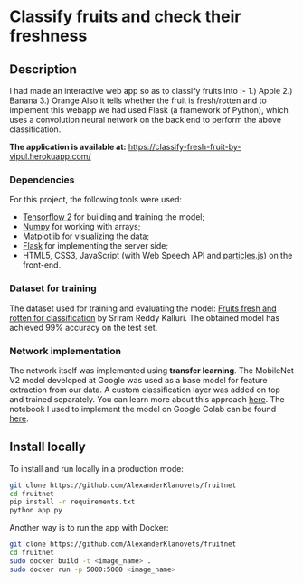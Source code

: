 # Classify fruits and check their freshness 

## Description

I had made an interactive web app so as to classify fruits into :-
1.) Apple
2.) Banana 
3.) Orange
Also it tells whether the fruit is fresh/rotten and to implement this webapp we had used Flask (a framework of Python), which uses a convolution neural network on the back end to perform the above classification.


**The application is available at:** https://classify-fresh-fruit-by-vipul.herokuapp.com/

### Dependencies

For this project, the following tools were used:
- [Tensorflow 2](https://www.tensorflow.org/install) for building and training the model;
- [Numpy](https://numpy.org/) for working with arrays;
- [Matplotlib](https://matplotlib.org/) for visualizing the data;
- [Flask](https://flask.palletsprojects.com/en/1.1.x/) for implementing the server side;
- HTML5, CSS3, JavaScript (with Web Speech API and [particles.js](https://vincentgarreau.com/particles.js/)) on the front-end.

### Dataset for training

The dataset used for training and evaluating the model: [Fruits fresh and rotten for classification](https://www.kaggle.com/sriramr/fruits-fresh-and-rotten-for-classification) by Sriram Reddy Kalluri. The obtained model has achieved 99% accuracy on the test set.

### Network implementation

The network itself was implemented using **transfer learning**. The MobileNet V2 model developed at Google was used as a base model for feature extraction from our data. A custom classification layer was added on top and trained separately. You can learn more about this approach [here](https://www.tensorflow.org/tutorials/images/transfer_learning). The notebook I used to implement the model on Google Colab can be found [here](https://github.com/AlexanderKlanovets/fruitnet/blob/master/notebooks/FruitNetTransferLearning.ipynb).

## Install locally

To install and run locally in a production mode:

```bash
git clone https://github.com/AlexanderKlanovets/fruitnet
cd fruitnet
pip install -r requirements.txt
python app.py
```

Another way is to run the app with Docker:
```bash
git clone https://github.com/AlexanderKlanovets/fruitnet
cd fruitnet
sudo docker build -t <image_name> .
sudo docker run -p 5000:5000 <image_name>
```
